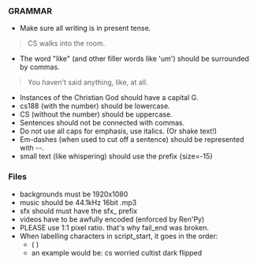 ### GRAMMAR
- Make sure all writing is in present tense.
> CS walks into the room.
- The word "like" (and other filler words like 'um') should be surrounded by commas.
> You haven't said anything, like, at all.

- Instances of the Christian God should have a capital G.
- cs188 (with the number) should be lowercase.
- CS (without the number) should be uppercase.
- Sentences should not be connected with commas.
- Do not use all caps for emphasis, use italics. (Or shake text!)
- Em-dashes (when used to cut off a sentence) should be represented with --.
- small text (like whispering) should use the prefix {size=-15}

### Files
- backgrounds must be 1920x1080
- music should be 44.1kHz 16bit .mp3
- sfx should must have the sfx_ prefix
- videos have to be awfully encoded (enforced by Ren'Py)
 - PLEASE use 1:1 pixel ratio. that's why fail_end was broken.
- When labelling characters in script_start, it goes in the order:
    - (<character> <emotion> <outfit> <time> <flipped>)
    - an example would be: cs worried cultist dark flipped